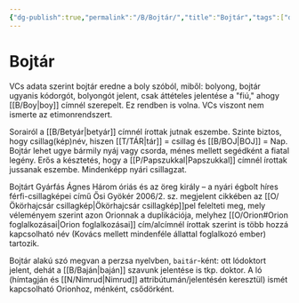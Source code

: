 ```yaml
---
{"dg-publish":true,"permalink":"/B/Bojtár/","title":"Bojtár","tags":["dg_uploaded"],"created":"2023-10-11T06:13","updated":"2023-11-08T03:34"}
---
```



# Bojtár

VCs adata szerint bojtár eredne a boly szóból, miből: bolyong, bojtár ugyanis kódorgót, bolyongót jelent, csak áttételes jelentése a "fiú," ahogy [[B/Boy\|boy]] címnél szerepelt. Ez rendben is volna. VCs viszont nem ismerte az etimonrendszert.  

Sorairól a [[B/Betyár\|betyár]] címnél írottak jutnak eszembe. Szinte biztos, hogy csillag(kép)név, hiszen [[T/TÁR\|tár]] = csillag és [[B/BOJ\|BOJ]] = Nap. Bojtár lehet ugye bármily nyáj vagy csorda, ménes mellett segédként a fiatal legény. Erős a késztetés, hogy a [[P/Papszukkal\|Papszukkal]] címnél írottak jussanak eszembe. Mindenképp nyári csillagzat.  

Bojtárt Gyárfás Ágnes Három óriás és az öreg király – a nyári égbolt híres férfi-csillagképei című Ősi Gyökér 2006/2. sz. megjelent cikkében az [[O/Ökörhajcsár csillagkép\|Ökörhajcsár csillagkép]]pel felelteti meg, mely véleményem szerint azon Orionnak a duplikációja, melyhez [[O/Orion#Orion foglalkozásai\|Orion foglalkozásai]] cím/alcímnél írottak szerint is több hozzá kapcsolható név (Kovács mellett mindenféle állattal foglalkozó ember) tartozik.  

Bojtár alakú szó megvan a perzsa nyelvben, `baitár`-ként: ott lódoktort jelent, dehát a [[B/Baján\|baján]] szavunk jelentése is tkp. doktor. A ló (hímtagján és [[N/Nimrud\|Nimrud]] attribútumán/jelentésén keresztül) ismét kapcsolható Orionhoz, ménként, csődörként.  